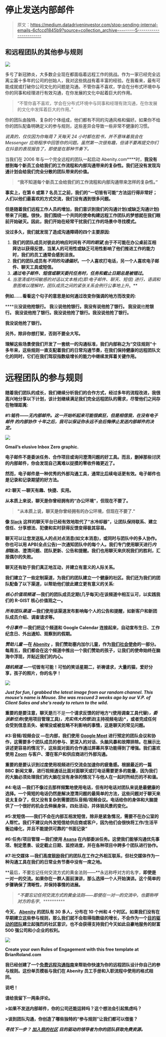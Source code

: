 # 停止发送内部邮件

> 原文：<https://medium.datadriveninvestor.com/stop-sending-internal-emails-6cfccd1845b9?source=collection_archive---------5----------------------->

## 和远程团队的其他参与规则

![](img/f547979240c5b027ba2d27ceb7ecf597.png)

多亏了新冠肺炎，大多数企业现在都面临着远程工作的挑战。作为一家已经完全远离尘嚣十多年的公司的创始人，我对这些挑战有着丰富的经验。在我看来，最有可能成就或打破你公司文化的问题是沟通。不管你喜不喜欢，学会在分布式环境中与你的同事和经理进行有效沟通，在你发展的文化中起着巨大的作用。

> “不管你喜不喜欢，学会在分布式环境中与同事和经理有效沟通，在你发展的文化中发挥着巨大的作用。”

你的团队由独特、复杂的个体组成，他们都有不同的沟通风格和偏好。如果你不给你的团队配备明确定义的参与规则，这些差异会导致一些非常不健康的习惯。

*说真的，仅仅因为你每周 7 天每天 24 小时都在脸书，并不意味着我会在 Messenger 应用程序中回答你的问题。虽然第一次很有趣，但请不要再提交你们在抖音的表现报告了，即使是在那种节奏下。*

当我们在 2006 年与一个完全远程的团队一起启动 Abenity.com[](https://abenity.com/?utm_source=brianroland.com&utm_medium=link&utm_campaign=rulesofengagement)****时，**我没有想到每个新员工会给我们的工作流程和内部沟通带来的复杂性。我们还没有发现沟通计划会给我们完全分散的团队带来的价值。**

> **“我不知道每个新员工会给我们的工作流程和内部沟通带来怎样的复杂性。”**

**事实上，在第 6 或第 7 名员工之前，我们的“一切皆有可能”方法运行得非常好；人们以他们最喜欢的方式交流，我们没有遇到很多问题。**

**但是随着我们远程工作人员的增加，我们意识到我们的沟通计划(或缺乏沟通计划)带来了问题。很快，我们围绕一个共同的使命构建远程工作团队的梦想就在我们眼前开始破灭。因此，我们开始在经常干扰我们工作的场景中寻找模式。**

**没过多久，我们就发现了造成沟通障碍的四个主要原因:**

1.  **我们的团队成员对彼此的响应时间有*不同的期望*,由于不可能在办公桌前互相拜访以获得反馈，当某人的可用性或缺乏可用性影响了他们推进工作的能力时，我们的员工通常会感到沮丧。**
2.  **我们的团队成员有*不同的沟通偏好*。一个人喜欢打电话，另一个人喜欢电子邮件、聊天工具或短信。**
3.  ***通过电子邮件、短信或聊天委托任务时，任务和截止日期总是被错过*。**
4.  ***当澄清或时间敏感的对话以文本格式*(即:电子邮件、聊天、短信)* *进行，语调和意图难以理解*时，团队成员之间的紧张关系会例行公事地上升*。**

**例如……看看这个句子的意思是如何通过改变你强调的地方而改变的:**

****我**没说他抢银行。
我**没**说他抢银行。我没有说他抢了银行。
我没说**他**抢银行。
我没说他抢了银行。我没说他抢了银行。我没说他抢了银行。**

**我没说他抢了银行。**

**另外，除非你想打架，否则不要全大写。**

**理解这些场景使我们开发了一套统一的沟通标准，我们内部称之为“交往规则”十多年来，这些规则一直支配着我们的日常沟通节奏，在我们保持健康的远程团队文化的同时，它们在我们驾驭指数级增长的能力中继续发挥着关键作用。**

# **远程团队的参与规则**

**随着我们团队的成长，我们继续分析我们的合作方式，经过多年的流程改进，我很高兴地分享以下计划，该计划继续满足我们完全远程团队的需求，尽管他们之间存在物理距离:**

****#1:邮件**——*无内部邮件。*这一开始听起来可能很疯狂，但是相信我，在没有电子邮件 的内部协作 ***十年之后，我可以保证你永远不会后悔*停止发送内部邮件的决定。******

**![](img/78a58706ebb90947e535d181f5895acc.png)**

**Gmail’s elusive Inbox Zero graphic.**

**电子邮件不是委派任务、合作项目或询问澄清问题的好工具。而且，删掉那些讨厌的内部邮件，你会发现自己离难以捉摸的零收件箱更近了。**

**然而，电子邮件是一种优秀的外部沟通工具，通常比后续电话更有效。电子邮件也是记录和记录期望的好方法。**

****#2:聊天** —聊天有趣、快捷、实用。**

**从本质上来说，聊天是你曾经拥有的“办公环境”，但现在不要了。**

> **"从本质上说，聊天是你曾经拥有的办公环境，但现在不要了."**

**像 [Slack](http://www.slack.com/) 这样的聊天平台已经有效地取代了“水冷却器”，让团队保持联系、建立信任、分享想法、犯傻和实时获得反馈变得极其容易。**

**聊天可以让您发送私人的点对点消息(如文本消息)，或同时与团队中的多人协作。你也可以用 APB(全点公告)一次通知团队中的每个人。我们专门使用聊天进行*内部*跟进、澄清问题、团队更新、公告和提醒。我们也用聊天来庆祝我们的胜利，汇报偶尔的失败。**

**聊天还有助于我们真正地互动，并建立有意义的人际关系。**

**我们建立了一些定制渠道，为我们的团队建立一个健康的社区。我们还为我们的团队配备了以下渠道，以帮助他们彼此建立更有意义的关系:**

*****核心价值观频道*** —我们的团队成员定期(几乎每天)在该频道中相互认可，以实践我们的 R-GIST 核心价值观之一。**

*****所有团队渠道*** —我们使用该渠道发布影响每个人的公告和提醒，如新客户和新团队成员介绍、调查请求等。**

*****今日事件*** —我们把这个频道和 Google Calendar 连接起来，自动宣布生日、工作纪念日、外出通知、观察到的假期。**

*****赞助儿童*** —在 [Abenity](https://abenity.com/?utm_source=brianroland.com&utm_medium=link&utm_campaign=rulesofengagement) ，我们赞助塞内加尔儿童，作为[我们社会使命](https://www.brianroland.com/single-post/are-you-secretly-running-a-social-enterprise)的一部分。每周五，我们都会在这个频道中推出一个我们赞助的孩子，让我们的使命始终在脑海中浮现，并贴近我们的内心。**

*****随机频道*** —一切皆有可能！可怕的笑话星期二，祈祷请求，大量的猫，爱好分享，孩子的照片，你的名字！**

**![](img/dd190856c92a80abd6d21103722d4a2c.png)**

***Just for fun, I grabbed the latest image from our random channel. This mouse’s name is Mouse. She was rescued 3 weeks ago by our V.P. of Client Sales and she’s ready to return to the wild.***

**重要的是要注意，聊天是**而不是**一个请求反馈的好地方*(使用调查工具代替)*，委派新任务*(使用项目管理工具)*，充实伟大的想法*(主持视频电话)*，或者完成任何会受到信息丢失、被埋没或被忽略不利影响的事情，这是聊天的常见问题。**

****#3:音频/视频会议** —在内部，我们使用 [Google Meet](https://meet.google.com/) 进行预定的团队会议和协作，这需要多个团队成员的参与、更深入的对话、头脑风暴和故障排除。在展示比讲述更容易的情况下，这些面对面的合作通过屏幕共享功能得到了增强。我们喜欢使用 [Zoom](http://www.zoom.com/) 与客户、潜在客户和供应商进行外部沟通。**

**重要的是要认识到过度使用视频进行交流会加速你的疲惫感。根据最近的一篇 BBC 新闻文章，进行视频通话比面对面聊天或打电话需要更多的能量，因为我们的大脑必须处理我们的大脑在没有身体的情况下与他人在一起时所经历的不和谐。**

****#4:电话** —我们不像过去那样频繁地使用电话，但有时电话对团队来说是最健康的选择。一个简短的电话仍然是解决澄清问题的最简单的方法，这些问题对于聊天来说太复杂了，但又没有复杂到需要团队音频/视频会议。电话给你的身体和大脑提供了一个很好的机会去伸展身体，四处活动，并体验风景的变化。**

****#5:发短信**——我们不会在内部互相发短信，除非是紧急情况，需要不在办公室的人帮忙。我们不建议向外发短信给供应商或客户，因为他们会很快将工作/生活平衡边缘化，并且不能提供可靠的“书面记录”**

****#6:任务/项目管理** —我们使用 [Asana](http://www.asana.com/) 在内部委派任务。这使我们能够沟通优先事项、制定愿景、设定截止日期、监控进度，并在各种项目中跨多个团队进行协作。**

****#7:社交媒体** —我们高度鼓励我们的团队在工作之外相互联系，但社交媒体作为一种沟通工具在我们的日常业务节奏中没有一席之地。**

**最后，不要忘记任何交流方式的黄金法则——**永远称呼对方的名字，**即使是一对一的交流。如果你在一群人面前演讲，那么选择一个人开始演讲。这个简单的步骤确保了清晰性，并保持事情的进展。**

> ***“不要忘记任何交流方式的黄金法则——即使在一对一的交流中，也要称呼对方的名字***。**********

****今天， [Abenity](https://abenity.com/?utm_source=brianroland.com&utm_medium=link&utm_campaign=rulesofengagement) 的团队有 30 多人，分布在 10 个州和 4 个时区。如果我们没有在早期建立这些参与规则，那么我们就不会取得指数级的增长，不会作为一个[目的驱动的团队](https://www.brianroland.com/single-post/the-unexpected-perks-of-a-social-business)建立起强烈的社区意识，也不会获得支持我们今天如此自豪地服务的财富 500 强公司和小企业的权利。****

****![](img/7809f4de0a33ba438083c6f9765a3b35.png)****

****Create your own Rules of Engagement with this free template at BrianRoland.com****

****我已经创建了一个[免费远程沟通指南](https://www.brianroland.com/downloads)来帮助你快速为你的远程团队设计你自己的参与规则。这份单页模板与我们在 Abenity 员工手册和入职流程中使用的格式相同。****

******说吧！******

****请给我留下一两条评论。****

****>如果不发送内部邮件，你的公司还能运转吗？这个想法会引起焦虑吗？****

****>谈到团队沟通，你创造了哪些独特的“参与规则”让我们都可以借鉴？****

*******寻找下一步？*** [***加入我的社区***](https://www.brianroland.com/downloads) ***目的驱动的领导者为你的团队获取免费资源。*******